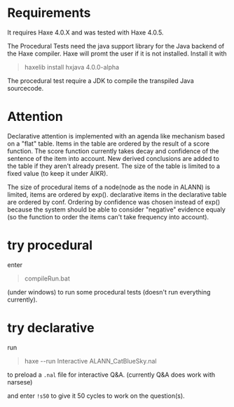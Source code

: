 # Requirements

It requires Haxe 4.0.X and was tested with Haxe 4.0.5.

The Procedural Tests need the java support library for the Java backend of the Haxe compiler. Haxe will promt the user if it is not installed.
Install it with

> haxelib install hxjava 4.0.0-alpha 

The procedural test require a JDK to compile the transpiled Java sourcecode.


# Attention

Declarative attention is implemented with an agenda like mechanism based on a "flat" table.  Items in the table are ordered by the result of a score function. The score function currently takes decay and confidence of the sentence of the item into account.
New derived conclusions are added to the table if they aren't already present.
The size of the table is limited to a fixed value (to keep it under AIKR).

The size of procedural items of a node(node as the node in ALANN) is limited, items are ordered by exp().
declarative items in the declarative table are ordered by conf.
Ordering by confidence was chosen instead of exp() because the system should be able to consider "negative" evidence equaly (so the function to order the items can't take frequency into account).

# try procedural

enter
> compileRun.bat

(under windows) to run some procedural tests
(doesn't run everything currently).

# try declarative

run

> haxe --run Interactive ALANN_CatBlueSky.nal

to preload a `.nal` file for interactive Q&A. 
(currently Q&A does work with narsese)

and enter `!s50` to give it 50 cycles to work on the question(s).
